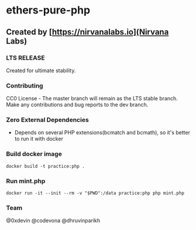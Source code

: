 # ethers-pure-php
## Created by [https://nirvanalabs.io](Nirvana Labs)

### LTS RELEASE
Created for ultimate stability.

### Contributing
CC0 License - The master branch will remain as the LTS stable branch. Make any contributions and bug reports to the dev branch.

### Zero External Dependencies
- Depends on several PHP extensions(bcmatch and bcmath), so it's better to run it with docker

### Build docker image
```shell
docker build -t practice:php .
```

### Run mint.php
```shell
docker run -it --init --rm -v "$PWD":/data practice:php php mint.php
```

### Team
@0xdevin
@codevona
@dhruvinparikh